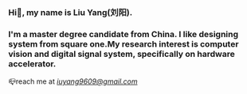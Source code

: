 ### Hi👋, my name is Liu Yang(刘阳).
### I'm a master degree candidate from China. I like designing system from square one.My research interest is computer vision and digital signal system, specifically on hardware accelerator.

📪reach me at *iuyang9609@gmail.com*
<!--
**liuyang9609/liuyang9609** is a ✨ _special_ ✨ repository because its `README.md` (this file) appears on your GitHub profile.

Here are some ideas to get you started:

- 🔭 I’m currently working on ...
- 🌱 I’m currently learning ...
- 👯 I’m looking to collaborate on ...
- 🤔 I’m looking for help with ...
- 💬 Ask me about ...
- 📫 How to reach me: ...
- 😄 Pronouns: ...
- ⚡ Fun fact: ...
-->
